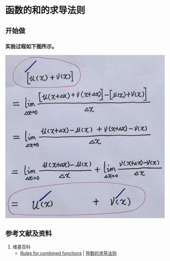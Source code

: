 # 函数的和的求导法则

## 开始做

### 实验过程如下图所示。

![](/images/微分/导数的计算方法和运算法则/函数的和差积商的求导法则/和/1a1.jpg)

## 参考文献及资料

1. 维基百科
	- [Rules for combined functions](https://en.wikipedia.org/wiki/Derivative#Rules_for_combined_functions) | [导数的求导法则](hhttps://zh.wikipedia.org/wiki/%E5%AF%BC%E6%95%B0#%E5%AF%BC%E6%95%B0%E7%9A%84%E6%B1%82%E5%AF%BC%E6%B3%95%E5%88%99) 

